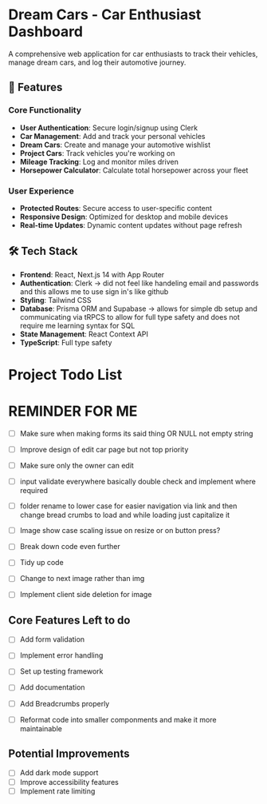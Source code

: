 # Dream Cars - Car Enthusiast Dashboard

A comprehensive web application for car enthusiasts to track their vehicles, manage dream cars, and log their automotive journey.

## 🚗 Features

### Core Functionality

- **User Authentication**: Secure login/signup using Clerk
- **Car Management**: Add and track your personal vehicles
- **Dream Cars**: Create and manage your automotive wishlist
- **Project Cars**: Track vehicles you're working on
- **Mileage Tracking**: Log and monitor miles driven
- **Horsepower Calculator**: Calculate total horsepower across your fleet

### User Experience

- **Protected Routes**: Secure access to user-specific content
- **Responsive Design**: Optimized for desktop and mobile devices
- **Real-time Updates**: Dynamic content updates without page refresh

## 🛠️ Tech Stack

- **Frontend**: React, Next.js 14 with App Router
- **Authentication**: Clerk -> did not feel like handeling email and passwords and this allows me to use sign in's like github
- **Styling**: Tailwind CSS
- **Database**: Prisma ORM and Supabase -> allows for simple db setup and communicating via tRPCS to allow for full type safety and does not require me learning syntax for SQL
- **State Management**: React Context API
- **TypeScript**: Full type safety

# Project Todo List

# REMINDER FOR ME

- [ ] Make sure when making forms its said thing OR NULL not empty string
- [ ] Improve design of edit car page but not top priority
- [ ] Make sure only the owner can edit
- [ ] input validate everywhere basically double check and implement where required
- [ ] folder rename to lower case for easier navigation via link and then change bread crumbs to load and while loading just capitalize it
- [ ] Image show case scaling issue on resize or on button press?

- [ ] Break down code even further
- [ ] Tidy up code
- [ ] Change to next image rather than img
- [ ] Implement client side deletion for image

## Core Features Left to do

- [ ] Add form validation
- [ ] Implement error handling
- [ ] Set up testing framework
- [ ] Add documentation
- [ ] Add Breadcrumbs properly

- [ ] Reformat code into smaller componments and make it more maintainable

## Potential Improvements

- [ ] Add dark mode support
- [ ] Improve accessibility features
- [ ] Implement rate limiting
